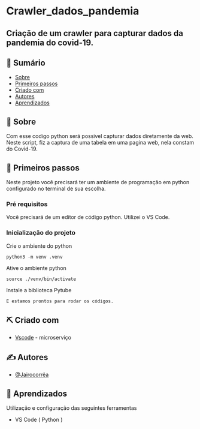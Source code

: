 # Crawler_dados_pandemia
## Criação de um crawler para capturar dados da pandemia do covid-19.




</p>

## 📝 Sumário

- [Sobre](#sobre)
- [Primeiros passos](#primeiros_passos)
- [Criado com](#criado_com)
- [Autores](#autores)
- [Aprendizados](#Aprendizados)

## 🧐 Sobre <a name = "sobre"></a>

Com esse codigo python será possivel capturar dados diretamente da web. Neste script, fiz a captura
de uma tabela em uma pagina web, nela constam do Covid-19. 


## 🏁 Primeiros passos <a name = "primeiros_passos"></a>

Neste projeto você precisará ter um ambiente de programação em python configurado no terminal de sua escolha.

### Pré requisitos

Você precisará de um editor de código python. Utilizei o VS Code.


### Inicialização do projeto

Crie o ambiente do python

```
python3 -m venv .venv
```

Ative o ambiente python

```
source ./venv/bin/activate
```

Instale a biblioteca Pytube

```
E estamos prontos para rodar os códigos.

```

## ⛏️ Criado com <a name = "criado_com"></a>

- [Vscode](https://code.visualstudio.com/) - microserviço

## ✍️ Autores <a name = "autores"></a>

- [@Jairocorrêa](https://www.linkedin.com/in/jairo-corr%C3%AAa-a48456120/)


## 🎉 Aprendizados <a name = "aprendizados"></a>

Utilização e configuração das seguintes ferramentas

- VS Code ( Python )


